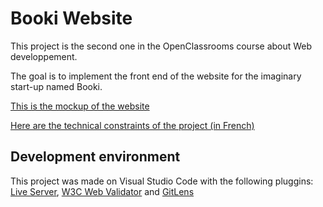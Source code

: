 # Booki Website

This project is the second one in the OpenClassrooms course about Web developpement. 

The goal is to implement the front end of the website for the imaginary start-up named Booki. 

[This is the mockup of the website](https://www.figma.com/file/aen32jonHhD7JnIEL2b3sE/Maquettes-Booki)

[Here are the technical constraints of the project (in French)](https://course.oc-static.com/projects/D%C3%A9veloppeur+Web/IW_P3+HTML+CSS+Booki/Note+de+synthe%CC%80se+pour+inte%CC%81gration+du+site+Booki+(IW).pdf)




## Development environment

This project was made on Visual Studio Code with the following pluggins: [Live Server](https://marketplace.visualstudio.com/items?itemName=ritwickdey.LiveServer), [W3C Web Validator](https://marketplace.visualstudio.com/items?itemName=CelianRiboulet.webvalidator) and [GitLens](https://marketplace.visualstudio.com/items?itemName=eamodio.gitlens)